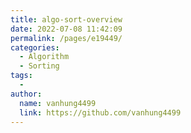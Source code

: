 ```yaml
---
title: algo-sort-overview
date: 2022-07-08 11:42:09
permalink: /pages/e19449/
categories:
  - Algorithm
  - Sorting
tags:
  - 
author: 
  name: vanhung4499
  link: https://github.com/vanhung4499
---
```

